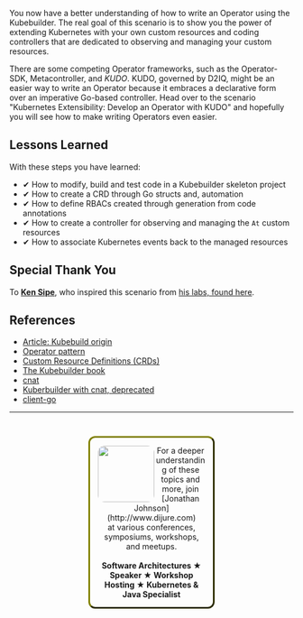 You now have a better understanding of how to write an Operator using the Kubebuilder. The real goal of this scenario is to show you the power of extending Kubernetes with your own custom resources and coding controllers that are dedicated to observing and managing your custom resources.

There are some competing Operator frameworks, such as the Operator-SDK, Metacontroller, and *KUDO*. KUDO, governed by D2IQ, might be an easier way to write an Operator because it embraces a declarative form over an imperative Go-based controller. Head over to the scenario "Kubernetes Extensibility: Develop an Operator with KUDO" and hopefully you will see how to make writing Operators even easier.

## Lessons Learned ##

With these steps you have learned:

- &#x2714; How to modify, build and test code in a Kubebuilder skeleton project
- &#x2714; How to create a CRD through Go structs and, automation
- &#x2714; How to define RBACs created through generation from code annotations
- &#x2714; How to create a controller for observing and managing the `At` custom resources
- &#x2714; How to associate Kubernetes events back to the managed resources

## Special Thank You

To [**Ken Sipe**](https://www.linkedin.com/in/kensipe/), who inspired this scenario from [his labs, found here](https://github.com/kensipe/k8s-ext-workshop).

## References ##

- [Article: Kubebuild origin](
https://kubernetes.io/blog/2018/08/10/introducing-kubebuilder-an-sdk-for-building-kubernetes-apis-using-crds/)
- [Operator pattern](https://kubernetes.io/docs/concepts/extend-kubernetes/operator/)
- [Custom Resource Definitions (CRDs)](https://kubernetes.io/docs/tasks/access-kubernetes-api/extend-api-custom-resource-definitions)
- [The Kubebuilder book](https://book.kubebuilder.io/)
- [cnat](https://github.com/programming-kubernetes/cnat)
- [Kuberbuilder with cnat, deprecated](https://github.com/programming-kubernetes/cnat/tree/master/cnat-kubebuilder)
- [client-go](https://github.com/kubernetes/client-go)

------
<p style="text-align: center; padding: 1em; margin: 3em; margin-left: 10em; margin-right: 10em; border-; 1px; border-color: olive;  border-radius: 12px; border-style:outset">
<img align="left" src="./assets/jonathan-johnson.jpg" width="100" style="border-radius: 12px">
For a deeper understanding of these topics and more, join <br>[Jonathan Johnson](http://www.dijure.com)<br> at various conferences, symposiums, workshops, and meetups.
<br><br>
<b>Software Architectures ★ Speaker ★ Workshop Hosting ★ Kubernetes & Java Specialist</b>
</p>
